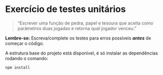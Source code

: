 # Exercício de testes unitários

> “Escrever uma função de pedra, papel e tesoura que aceita como parâmetros duas jogadas e retorna qual jogador venceu.”

**Lembre-se:** Escreva/complete os testes para erros possíveis **_antes_** de começar o código.

A estrutura base do projeto está disponível, é só instalar as dependências rodando o comando:

```
npm install
```
